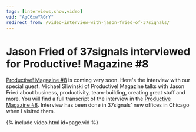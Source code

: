 ```yaml
---
tags: [interviews,show,video]
vid: "AgC6xwYAGrY"
redirect_from: /video-interview-with-jason-fried-of-37signals/
---
```


# Jason Fried of 37signals interviewed for Productive! Magazine #8


[Productive! Magazine #8](http://productivemag.com/8) is coming very soon. Here's the interview with our special guest. Michael Sliwinski of Productive! Magazine talks with Jason Fried about business, productivity, team-building, creating great stuff and more. You will find a full transcript of the interview in the [Productive Magazine #8](http://productivemag.com/8). Interview has been done in 37signals' new offices in Chicago when I visited them.

{% include video.html id=page.vid %}

[n]: https://michael.gratis/nozbe